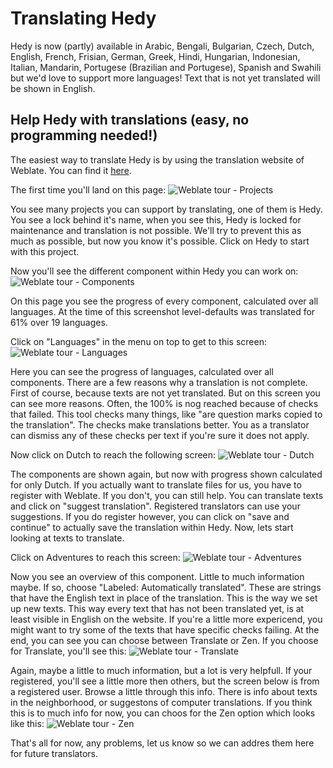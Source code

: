 Translating Hedy
================

Hedy is now (partly) available in Arabic, Bengali, Bulgarian, Czech, Dutch, English, French, Frisian, German, Greek, Hindi, Hungarian, Indonesian, Italian, Mandarin, Portugese (Brazilian and Portugese), Spanish and Swahili but we'd love to support more languages! Text that is not yet translated will be shown in English.

Help Hedy with translations (easy, no programming needed!)
----------------------------------------------------------

The easiest way to translate Hedy is by using the translation website of Weblate. You can find it [here](https://hosted.weblate.org/projects/hedy).

The first time you'll land on this page:
![Weblate tour - Projects](https://user-images.githubusercontent.com/28646458/156936569-9b8e2213-2789-4920-b746-0da22629dadc.jpg)

You see many projects you can support by translating, one of them is Hedy. You see a lock behind it's name, when you see this, Hedy is locked for maintenance and translation is not possible. We'll try to prevent this as much as possible, but now you know it's possible. 
Click on Hedy to start with this project. 

Now you'll see the different component within Hedy you can work on:
![Weblate tour - Components](https://user-images.githubusercontent.com/28646458/156936765-cf5ae1ef-e40d-47c3-8706-041bdd1088c2.jpg)

On this page you see the progress of every component, calculated over all languages. At the time of this screenshot level-defaults was translated for 61% over 19 languages. 

Click on "Languages" in the menu on top to get to this screen: 
![Weblate tour - Languages](https://user-images.githubusercontent.com/28646458/156936976-b740a30b-245b-4bc7-88bc-b70b7adf3afa.jpg)

Here you can see the progress of languages, calculated over all components. There are a few reasons why a translation is not complete. First of course, because texts are not yet translated. But on this screen you can see more reasons. Often, the 100% is nog reached because of checks that failed. This tool checks many things, like "are question marks copied to the translation". The checks make translations better. You as a translator can dismiss any of these checks per text if you're sure it does not apply. 

Now click on Dutch to reach the following screen:
![Weblate tour - Dutch](https://user-images.githubusercontent.com/28646458/156937240-dd24c51e-a100-4cd2-b160-c25b5e7a7827.jpg)

The components are shown again, but now with progress shown calculated for only Dutch. If you actually want to translate files for us, you have to register with Weblate. If you don't, you can still help. You can translate texts and click on "suggest translation". Registered translators can use your suggestions. If you do register however, you can click on "save and continue" to actually save the translation within Hedy. 
Now, lets start looking at texts to translate. 

Click on Adventures to reach this screen:
![Weblate tour - Adventures](https://user-images.githubusercontent.com/28646458/156937285-2418f2b9-5dcb-46ba-85e4-ad8266a8aae4.jpg)

Now you see an overview of this component. Little to much information maybe. If so, choose "Labeled: Automatically translated". These are strings that have the English text in place of the translation. This is the way we set up new texts. This way every text that has not been translated yet, is at least visible in English on the website. 
If you're a little more expericend, you might want to try some of the texts that have specific checks failing. 
At the end, you can see you can choose between Translate or Zen. If you choose for Translate, you'll see this:
![Weblate tour - Translate](https://user-images.githubusercontent.com/28646458/156937676-0dfd72cd-8ccb-49d0-9ad7-bf10b3a7d906.jpg)

Again, maybe a little to much information, but a lot is very helpfull. If your registered, you'll see a little more then others, but the screen below is from a registered user. Browse a little through this info. There is info about texts in the neighborhood, or suggestons of computer translations. If you think this is to much info for now, you can choos for the Zen option which looks like this:
![Weblate tour - Zen](https://user-images.githubusercontent.com/28646458/156937825-c5b97c10-3928-40b9-93d1-68a80371d51f.jpg)

That's all for now, any problems, let us know so we can addres them here for future translators. 
